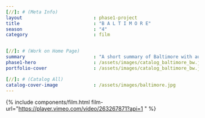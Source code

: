 ```yaml
---
[//]: # (Meta Info)
layout                          : phase1-project
title 					        : "B A L T I M O R E"
season				            : "4"
category						: film


[//]: # (Work on Home Page)
summary                         : "A short summary of Baltimore with audio from the 1974 film, Willie Dynamite, talking about pimp culture and exploitation of women"
phase1-hero                     : /assets/images/catalog_baltimore_bw.jpg
portfolio-cover					: /assets/images/catalog_baltimore_bw.jpg

[//]: # (Catalog All)
catalog-cover-image				: /assets/images/baltimore.jpg
---
```

{% include components/film.html film-url="https://player.vimeo.com/video/263267871?api=1 " %}
